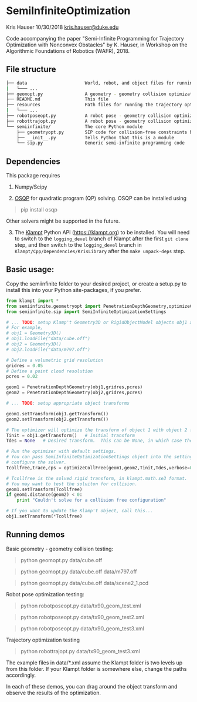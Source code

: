# SemiInfiniteOptimization

Kris Hauser
10/30/2018
kris.hauser@duke.edu


Code accompanying the paper "Semi-Infinite Programming for Trajectory Optimization with Nonconvex Obstacles" by K. Hauser,
in Workshop on the Algorithmic Foundations of Robotics (WAFR), 2018.


## File structure

```bash
├── data                      World, robot, and object files for running the example code
|   └─── ...
├── geomopt.py                A geometry - geometry collision optimization example program
├── README.md                 This file
├── resources                 Path files for running the trajectory optimization example code
|   └─── ...
├── robotposeopt.py           A robot pose - geometry collision optimization example program
├── robottrajopt.py           A robot pose - geometry collision optimization example program
└── semiinfinite/             The core Python module
    ├── geometryopt.py        SIP code for collision-free constraints between geometries, for objects, robot poses, and robot trajectories.
    ├── __init__.py           Tells Python that this is a module
    └── sip.py                Generic semi-infinite programming code
```


## Dependencies

This package requires

1. Numpy/Scipy

2. [OSQP](http://osqp.org) for quadratic program (QP) solving.  OSQP can be
installed using

> pip install osqp

Other solvers might be supported in the future.

3. The [Klampt](https://klampt.org) Python API (https://klampt.org) to be installed. 
You will need to switch to the `logging_devel` branch of Klampt after the first `git clone` step,
and then switch to the `logging_devel` branch in `Klampt/Cpp/Dependencies/KrisLibrary` after the
`make unpack-deps` step.


## Basic usage:

Copy the semiinfinite folder to your desired project, or create a setup.py to install this into your Python
site-packages, if you prefer.

```python
from klampt import *
from semiinfinite.geometryopt import PenetrationDepthGeometry,optimizeCollFree
from semiinfinite.sip import SemiInfiniteOptimizationSettings

# ... TODO: setup Klamp't Geometry3D or RigidObjectModel objects obj1 and obj2 here ...
# For example,
# obj1 = Geometry3D()
# obj1.loadFile("data/cube.off")
# obj2 = Geometry3D()
# obj2.loadFile("data/m797.off")

# Define a volumetric grid resolution
gridres = 0.05
# Define a point cloud resolution
pcres = 0.02

geom1 = PenetrationDepthGeometry(obj1,gridres,pcres)
geom2 = PenetrationDepthGeometry(obj2,gridres,pcres)

# ... TODO: setup appropriate object transforms

geom1.setTransform(obj1.getTransform())        
geom2.setTransform(obj2.getTransform())

# The optimizer will optimize the transform of object 1 with object 2 fixed.
Tinit = obj1.getTransform()   # Initial transform
Tdes = None   # Desired transform.  This can be None, in which case the optimizer assumes Tdes=Tinit

# Run the optimizer with default settings.
# You can pass SemiInfiniteOptimizationSettings object into the settings argument if you want to
# configure the solver.
Tcollfree,trace,cps = optimizeCollFree(geom1,geom2,Tinit,Tdes,verbose=0,settings=None)

# Tcollfree is the solved rigid transform, in klampt.math.se3 format.
# You may want to test the soluiton for collision.
geom1.setTransform(Tcollfree)
if geom1.distance(geom2) < 0:
    print "Couldn't solve for a collision free configuration"

# If you want to update the Klamp't object, call this...
obj1.setTransform(*Tcollfree)

```



## Running demos

Basic geometry - geometry collision testing:

> python geomopt.py data/cube.off

> python geomopt.py data/cube.off data/m797.off

> python geomopt.py data/cube.off data/scene2_1.pcd


Robot pose optimization testing:

> python robotposeopt.py data/tx90_geom_test.xml

> python robotposeopt.py data/tx90_geom_test2.xml

> python robotposeopt.py data/tx90_geom_test3.xml


Trajectory optimization testing

> python robottrajopt.py data/tx90_geom_test3.xml

The example files in data/*.xml assume the Klampt folder is two levels up from this folder.  If your Klampt
folder is somewhere else, change the paths accordingly.

In each of these demos, you can drag around the object transform and observe the results of the optimization.

